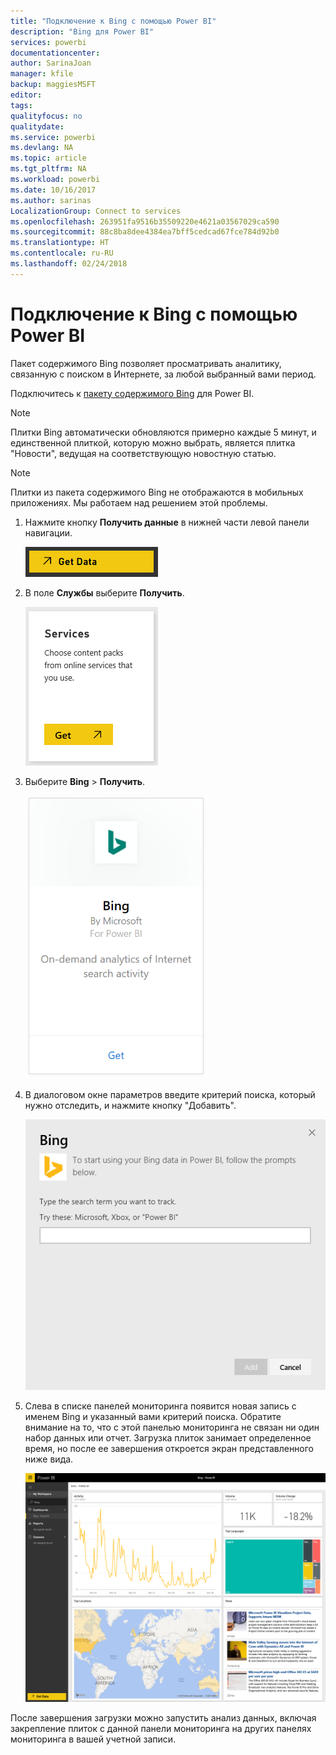 ```yaml
---
title: "Подключение к Bing с помощью Power BI"
description: "Bing для Power BI"
services: powerbi
documentationcenter: 
author: SarinaJoan
manager: kfile
backup: maggiesMSFT
editor: 
tags: 
qualityfocus: no
qualitydate: 
ms.service: powerbi
ms.devlang: NA
ms.topic: article
ms.tgt_pltfrm: NA
ms.workload: powerbi
ms.date: 10/16/2017
ms.author: sarinas
LocalizationGroup: Connect to services
ms.openlocfilehash: 263951fa9516b35509220e4621a03567029ca590
ms.sourcegitcommit: 88c8ba8dee4384ea7bff5cedcad67fce784d92b0
ms.translationtype: HT
ms.contentlocale: ru-RU
ms.lasthandoff: 02/24/2018
---
```

# <a name="connect-to-bing-with-power-bi"></a>Подключение к Bing с помощью Power BI
Пакет содержимого Bing позволяет просматривать аналитику, связанную с поиском в Интернете, за любой выбранный вами период.

Подключитесь к [пакету содержимого Bing](https://app.powerbi.com/groups/me/getdata/services/bing) для Power BI.

>[!NOTE]
>Плитки Bing автоматически обновляются примерно каждые 5 минут, и единственной плиткой, которую можно выбрать, является плитка "Новости", ведущая на соответствующую новостную статью. 

>[!NOTE]
>Плитки из пакета содержимого Bing не отображаются в мобильных приложениях. Мы работаем над решением этой проблемы.

1. Нажмите кнопку **Получить данные** в нижней части левой панели навигации.
   
    ![](media/service-connect-to-bing/getdata.png)
2. В поле **Службы** выберите **Получить**.
   
    ![](media/service-connect-to-bing/services.png)
3. Выберите **Bing** > **Получить**.
   
    ![](media/service-connect-to-bing/bing.png)
4. В диалоговом окне параметров введите критерий поиска, который нужно отследить, и нажмите кнопку "Добавить".
   
    ![](media/service-connect-to-bing/params.png)    
5. Слева в списке панелей мониторинга появится новая запись с именем Bing и указанный вами критерий поиска. Обратите внимание на то, что с этой панелью мониторинга не связан ни один набор данных или отчет. Загрузка плиток занимает определенное время, но после ее завершения откроется экран представленного ниже вида.
   
    ![](media/service-connect-to-bing/dashboard.png)

После завершения загрузки можно запустить анализ данных, включая закрепление плиток с данной панели мониторинга на других панелях мониторинга в вашей учетной записи.

